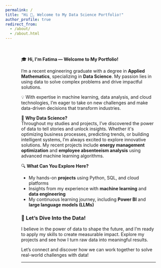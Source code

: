 ```yaml
---
permalink: /
title: "Hi 👋, Welcome to My Data Science Portfolio!"
author_profile: true
redirect_from: 
  - /about/
  - /about.html
---
```

<style>
  .portfolio-content {
    margin-left: 30px;  /* Left margin */
    margin-right: 10px; /* Reduced right margin */
    padding: 20px;
    text-align: left; /* Left-align text */
  }
</style>

<div class="portfolio-content">

🎓 **Hi, I'm Fatima — Welcome to My Portfolio!**

I’m a recent engineering graduate with a degree in **Applied Mathematics**, specializing in **Data       Science**. My passion lies in using data to solve complex problems and drive impactful solutions. 

💡 With expertise in machine learning, data analysis, and cloud technologies, I’m eager to take on new   challenges and make data-driven decisions that transform industries.

🚀 **Why Data Science?**  
Throughout my studies and projects, I’ve discovered the power of data to tell stories and unlock insights. Whether it's optimizing business processes, predicting trends, or building intelligent systems, I’m always excited to explore innovative solutions. My recent projects include **energy management optimization** and **employee absenteeism analysis** using advanced machine learning algorithms.

🔍 **What Can You Explore Here?**  
- My hands-on **projects** using Python, SQL, and cloud platforms
- Insights from my experience with **machine learning** and **data engineering**
- My continuous learning journey, including **Power BI** and **large language models (LLMs)**


### 🎯 **Let’s Dive Into the Data!**
I believe in the power of data to shape the future, and I’m ready to apply my skills to create measurable impact. Explore my projects and see how I turn raw data into meaningful results.

Let’s connect and discover how we can work together to solve real-world challenges with data!
 
---
</div>